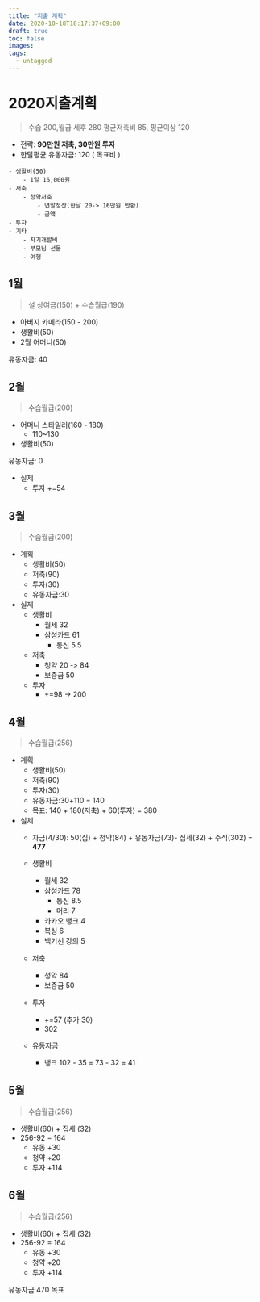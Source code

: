 ```yaml
---
title: "지출 계획"
date: 2020-10-18T18:17:37+09:00
draft: true
toc: false
images:
tags:
  - untagged
---
```


# 2020지출계획
> 수습 200,월급 세후 280
> 평균저축비 85, 평균이상 120
- 전략: **90만원 저축, 30만원 투자**
- 한달평균 유동자금: 120 ( 목표비 )


```
- 생활비(50)
    - 1일 16,000원
- 저축
    - 청약저축
        - 연말정산(한달 20-> 16만원 반환)
        - 금액
- 투자
- 기타
    - 자기개발비
    - 부모님 선물
    - 여행
```

## 1월
> 설 상여금(150) + 수습월급(190)
- 아버지 카메라(150 - 200)
- 생활비(50)
- 2월 어머니(50)

유동자금: 40
## 2월
> 수습월급(200)
- 어머니 스타일러(160 - 180)
    - 110~130
- 생활비(50)

유동자금: 0

- 실제
  - 투자 +=54

## 3월
> 수습월급(200)

- 계획
  - 생활비(50)
  - 저축(90)
  - 투자(30)
  - 유동자금:30
- 실제
  - 생활비
    - 월세 32
    - 삼성카드 61
      - 통신 5.5
  - 저축
    - 청약 20 -> 84
    - 보증금 50
  - 투자
    - +=98 -> 200
  

## 4월
> 수습월급(256)

- 계획
  - 생활비(50)
  - 저축(90)
  - 투자(30)
  - 유동자금:30+110 = 140
  - 목표: 140 + 180(저축) + 60(투자) = 380
- 실제
  - 자금(4/30): 50(집) + 청약(84) + 유동자금(73)- 집세(32) + 주식(302) = **477**
  
  - 생활비
    - 월세 32
    - 삼성카드 78
      - 통신 8.5
      - 머리 7
    - 카카오 뱅크 4
    - 복싱 6
    - 백기선 강의 5
  - 저축
    - 청약 84
    - 보증금 50
  - 투자
    - +=57 (추가 30)
    - 302
  - 유동자금
    - 뱅크 102 - 35 = 73 - 32 = 41

## 5월
> 수습월급(256)
- 생활비(60) + 집세 (32)
- 256-92 = 164
  - 유동 +30
  - 청약 +20
  - 투자 +114


## 6월
> 수습월급(256)
- 생활비(60) + 집세 (32)
- 256-92 = 164
  - 유동 +30
  - 청약 +20
  - 투자 +114



유동자금 470 목표